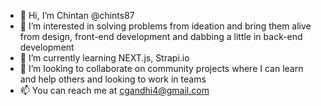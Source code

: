- 👋 Hi, I’m Chintan @chints87
- 👀 I’m interested in solving problems from ideation and bring them alive from design, front-end development and dabbing a little in back-end development
- 🌱 I’m currently learning NEXT.js, Strapi.io
- 💞️ I’m looking to collaborate on community projects where I can learn and help others and looking to work in teams
- 📫 You can reach me at cgandhi4@gmail.com

<!---
chints87/chints87 is a ✨ special ✨ repository because its `README.md` (this file) appears on your GitHub profile.
You can click the Preview link to take a look at your changes.
--->
